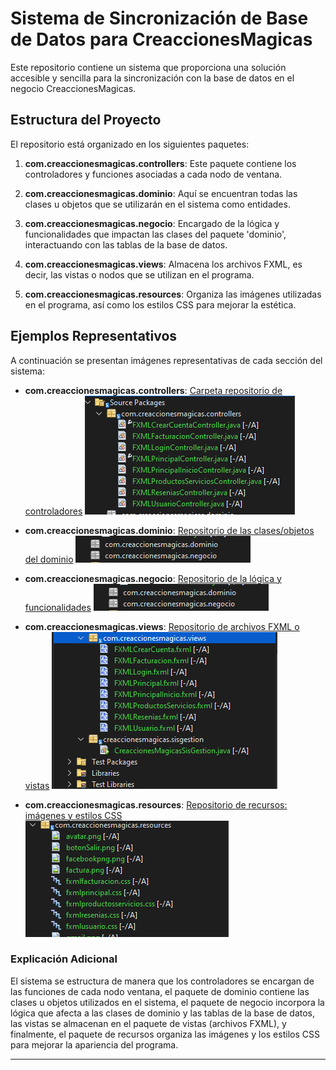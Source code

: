 
# Sistema de Sincronización de Base de Datos para CreaccionesMagicas

Este repositorio contiene un sistema que proporciona una solución accesible y sencilla para la sincronización con la base de datos en el negocio CreaccionesMagicas.

## Estructura del Proyecto

El repositorio está organizado en los siguientes paquetes:

1. **com.creaccionesmagicas.controllers**: Este paquete contiene los controladores y funciones asociadas a cada nodo de ventana.

2. **com.creaccionesmagicas.dominio**: Aquí se encuentran todas las clases u objetos que se utilizarán en el sistema como entidades.

3. **com.creaccionesmagicas.negocio**: Encargado de la lógica y funcionalidades que impactan las clases del paquete 'dominio', interactuando con las tablas de la base de datos.

4. **com.creaccionesmagicas.views**: Almacena los archivos FXML, es decir, las vistas o nodos que se utilizan en el programa.

5. **com.creaccionesmagicas.resources**: Organiza las imágenes utilizadas en el programa, así como los estilos CSS para mejorar la estética.

## Ejemplos Representativos

A continuación se presentan imágenes representativas de cada sección del sistema:

- **com.creaccionesmagicas.controllers**:
  [Carpeta repositorio de controladores](/src/com/creaccionesmagicas/controllers)
  ![Controladores](/readmeimg/controller.PNG)


- **com.creaccionesmagicas.dominio**:
  [Repositorio de las clases/objetos del dominio](/src/com/creaccionesmagicas/dominio)
  ![Dominio](/readmeimg/dominioNegocio.PNG)

- **com.creaccionesmagicas.negocio**:
  [Repositorio de la lógica y funcionalidades](/src/com/creaccionesmagicas/negocio)
   ![Dominio](/readmeimg/dominioNegocio.PNG)

- **com.creaccionesmagicas.views**:
  [Repositorio de archivos FXML o vistas](/src/com/creaccionesmagicas/views)
  ![views](/readmeimg/views.PNG)

- **com.creaccionesmagicas.resources**:
  [Repositorio de recursos: imágenes y estilos CSS](/src/com/creaccionesmagicas/resources)
  ![Resources](/readmeimg/resources.PNG)
  
### Explicación Adicional

El sistema se estructura de manera que los controladores se encargan de las funciones de cada nodo ventana, el paquete de dominio contiene las clases u objetos utilizados en el sistema, el paquete de negocio incorpora la lógica que afecta a las clases de dominio y las tablas de la base de datos, las vistas se almacenan en el paquete de vistas (archivos FXML), y finalmente, el paquete de recursos organiza las imágenes y los estilos CSS para mejorar la apariencia del programa.

---

